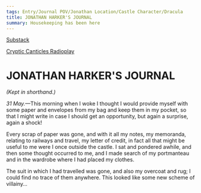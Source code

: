 ```yaml
---
tags: Entry/Journal POV/Jonathan Location/Castle Character/Dracula
title: JONATHAN HARKER'S JOURNAL
summary: Housekeeping has been here
---
```


[Substack](https://draculadaily.substack.com/p/dracula-may-31-3a0)

[Cryptic Canticles Radioplay](https://crypticcanticles.com/2022/05/31/dracula-episode-may-31st-3/)

# JONATHAN HARKER'S JOURNAL

_(Kept in shorthand.)_

_31 May._—This morning when I woke I thought I would provide myself with some paper and envelopes from my bag and keep them in my pocket, so that I might write in case I should get an opportunity, but again a surprise, again a shock!

Every scrap of paper was gone, and with it all my notes, my memoranda, relating to railways and travel, my letter of credit, in fact all that might be useful to me were I once outside the castle. I sat and pondered awhile, and then some thought occurred to me, and I made search of my portmanteau and in the wardrobe where I had placed my clothes.

The suit in which I had travelled was gone, and also my overcoat and rug; I could find no trace of them anywhere. This looked like some new scheme of villainy…